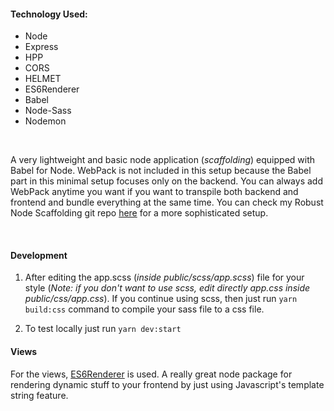 #### Technology Used:
- Node
- Express
- HPP
- CORS
- HELMET
- ES6Renderer
- Babel
- Node-Sass
- Nodemon

<br>

A very lightweight and basic node application (*scaffolding*) equipped with Babel for Node. WebPack is not included in this setup because the Babel part in this minimal setup focuses
only on the backend. You can always add WebPack anytime you want if you want to transpile both backend and frontend and bundle everything at the same time. You can check
my Robust Node Scaffolding git repo [here](https://github.com/MelodicCrypter/Robust-Node-Scaffolding) for a more sophisticated setup.

<br>

#### Development
1. After editing the app.scss (*inside public/scss/app.scss*) file for your style (*Note: if you don't want to use scss, edit directly app.css inside public/css/app.css*). 
If you continue using scss, then just run `yarn build:css` command to compile your sass file to a css file.

2. To test locally just run `yarn dev:start`

#### Views
For the views, [ES6Renderer](https://www.npmjs.com/package/express-es6-template-engine) is used. A really great node package for rendering dynamic stuff to your frontend by just using Javascript's template string feature.
